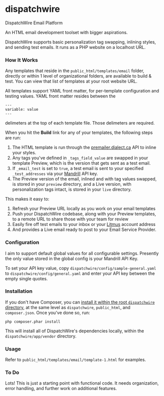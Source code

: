 # dispatchwire
DispatchWire Email Platform

An HTML email development toolset with bigger aspirations.

DispatchWire supports basic personalization tag swapping, inlining styles, and sending test emails. It runs as a PHP website on a localhost URL.

### How It Works

Any templates that reside in the `public_html/templates/email` folder, directly or within 1 level of organizational folders, are available to build & test. You can view that list of templates at your root website URL.

All templates support YAML front matter, for per-template configuration and testing values. YAML front matter resides between the

```
---
variable: value
---
```

delimeters at the top of each template file. Those delimeters are required.

When you hit the **Build** link for any of your templates, the following steps are run:

1. The HTML template is run through the [premailer.dialect.ca](http://premailer.dialect.ca/) API to inline your styles.
2. Any tags you've defined in `_tags_field_value` are swapped in your template Preview, which is the version that gets sent as a test email.
3. If `_email_test` is set to `true`, a test email is sent to your specified `_test_addresses` via your [Mandrill](https://mandrillapp.com) API key.
4. The Preview version of the email, inlined and with tag values swapped, is stored in your `preview` directory, and a Live version, with personalization tags intact, is stored in your `live` directory.

This makes it easy to:

1. Refresh your Preview URL locally as you work on your email templates
2. Push your DispatchWire codebase, along with your Preview templates, to a remote URL to share those with your team for review
3. Easily fire off test emails to your inbox or your [Litmus](https://litmus.com) account address
3. And provides a Live email ready to post to your Email Service Provider.

### Configuration

I aim to support default global values for all configurable settings. Presently the only value stored in the global config is your Mandrill API Key.

To set your API key value, copy `dispatchwire/config/sample-general.yaml` to `dispatchwire/config/general.yaml` and enter your API key between the empty single quotes.

### Installation

If you don't have Composer, you can [install it within the root `dispatchwire` directory](https://getcomposer.org/doc/00-intro.md#locally), at the same level as `dispatchwire`, `public_html`, and `composer.json`. Once you've done so, run:

```
php composer.phar install
```

This will install all of DispatchWire's dependencies locally, within the `dispatchwire/app/vendor` directory.

### Usage

Refer to `public_html/templates/email/template-1.html` for examples.

### To Do

Lots! This is just a starting point with functional code. It needs organization, error handling, and further work on additional features.